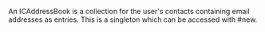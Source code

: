 An ICAddressBook is a collection for the user's contacts containing email addresses as entries.
This is a singleton which can be accessed with #new.